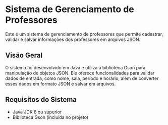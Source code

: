 # Sistema de Gerenciamento de Professores

Este é um sistema de gerenciamento de professores que permite cadastrar, validar e salvar informações dos professores em arquivos JSON.

## Visão Geral

O sistema foi desenvolvido em Java e utiliza a biblioteca Gson para manipulação de objetos JSON. Ele oferece funcionalidades para validar dados de entrada, como nome, sala, período e horário, além de converter esses dados em formato JSON e salvar em arquivos.

## Requisitos do Sistema

- Java JDK 8 ou superior
- Biblioteca Gson (incluída no projeto)

